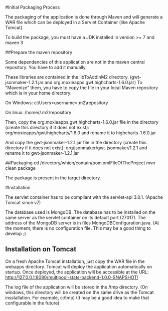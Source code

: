 #Initial Packaging Process

The packaging of the application is done through Maven and will generate a WAR file which can be deployed in a Servlet Container (like Apache Tomcat).

To build the package, you must have a JDK installed in version >= 7 and maven 3

##Prepare the maven repository

Some dependencies of this application are not in the maven central repository. You have to add it manually.

These libraries are contained in the libToAddInM2 directory. (gwt-jsonmaker-1.2.1.jar and org.moxieapps.gwt.highcharts-1.6.0.jar)
To "Mavenize" them, you have to copy the file in your local Maven repository which is in your home directory:


On Windows: c:\Users\<username>\.m2\repository

On linux: /home/<username>/.m2/repository

Then, copy the org.moxieapps.gwt.highcharts-1.6.0.jar file in the directory (create this directory if it does not exist): org/moxieapps/gwt/highcharts/1.6.0 and rename it to highcharts-1.6.0.jar

And copy the gwt-jsonmaker-1.2.1.jar file in the directory (create this directory if it does not exist): org/jsonmaker/gwt-jsonmaker/1.2.1 and rename it to gwt-jsonmaker-1.2.1.jar

##Packaging
cd /directory/which/contain/pom.xmlFileOfTheProject
mvn clean package

The package is present in the target directory.

#Installation

The servlet container has to be compliant with the servlet-api 3.0.1. (Apache Tomcat since v7)

The database used is MongoDB. The database has to be installed on the same server as the servlet container on its default port (27017). The address of the MongoDB server is in files MongoDBConfiguration.java.
(At the moment, there is no configuration file. This may be a good thing to develop ;)

## Installation on Tomcat
On a fresh Apache Tomcat installation, just copy the WAR file in the webapps directory. Tomcat will deploy the application automatically on startup. Once deployed, the application will be accessible at the URL:
http://127.0.0.1:8080/multipool-stats-backend-1.0.0-SNAPSHOT/

The log file of the application will be stored in the /tmp directory. (On windows, this directory will be created on the same drive as the Tomcat insstallation. For example, c:\tmp)
(It may be a good idea to make that configurable in the future)

